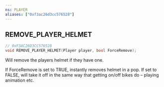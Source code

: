 ```yaml
---
ns: PLAYER
aliases: ["0xf3ac26d3cc576528"]
---
```

## REMOVE_PLAYER_HELMET

```c
// 0xF3AC26D3CC576528
void REMOVE_PLAYER_HELMET(Player player, bool ForceRemove);
```

Will remove the players helmet if they have one.

If ForceRemove is set to TRUE, instantly removes helmet in a pop. If set to FALSE, will take it off in the same way that getting on/off bikes do – playing animation etc.

